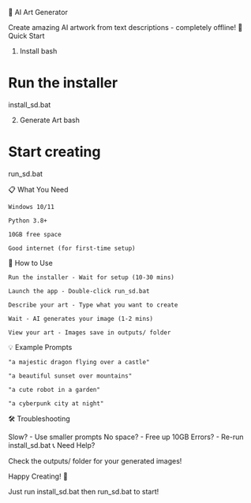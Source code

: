 🎨 AI Art Generator

Create amazing AI artwork from text descriptions - completely offline!
🚀 Quick Start
1. Install
bash

# Run the installer
install_sd.bat

2. Generate Art
bash

# Start creating
run_sd.bat

📋 What You Need

    Windows 10/11

    Python 3.8+

    10GB free space

    Good internet (for first-time setup)

🎨 How to Use

    Run the installer - Wait for setup (10-30 mins)

    Launch the app - Double-click run_sd.bat

    Describe your art - Type what you want to create

    Wait - AI generates your image (1-2 mins)

    View your art - Images save in outputs/ folder

💡 Example Prompts

    "a majestic dragon flying over a castle"

    "a beautiful sunset over mountains"

    "a cute robot in a garden"

    "a cyberpunk city at night"

🛠️ Troubleshooting

Slow? - Use smaller prompts
No space? - Free up 10GB
Errors? - Re-run install_sd.bat
📞 Need Help?

Check the outputs/ folder for your generated images!

Happy Creating! 🎨

Just run install_sd.bat then run_sd.bat to start!
